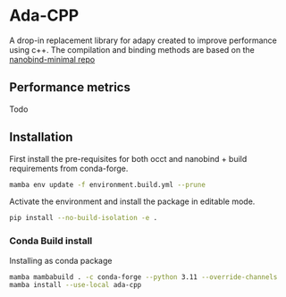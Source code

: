 # Ada-CPP

A drop-in replacement library for adapy created to improve performance using c++.
The compilation and binding methods are based on the [nanobind-minimal repo](https://github.com/Krande/nanobind-minimal)

## Performance metrics
Todo

## Installation

First install the pre-requisites for both occt and nanobind + build requirements from conda-forge.

```bash
mamba env update -f environment.build.yml --prune
```

Activate the environment and install the package in editable mode.

```bash
pip install --no-build-isolation -e .
```

### Conda Build install

Installing as conda package

```bash
mamba mambabuild . -c conda-forge --python 3.11 --override-channels
mamba install --use-local ada-cpp
```


